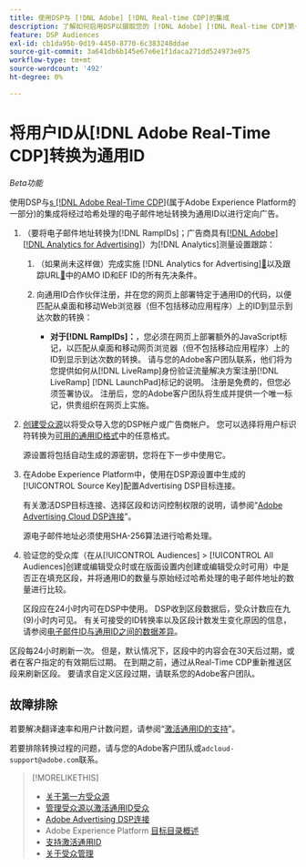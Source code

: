 ```yaml
---
title: 使用DSP与 [!DNL Adobe] [!DNL Real-time CDP]的集成
description: 了解如何启用DSP以摄取您的 [!DNL Adobe] [!DNL Real-time CDP]第一方区段。
feature: DSP Audiences
exl-id: cb1da95b-0d19-4450-8770-6c383248ddae
source-git-commit: 3a641db6b145e67e6e1f1daca271dd524973e075
workflow-type: tm+mt
source-wordcount: '492'
ht-degree: 0%

---
```


# 将用户ID从[!DNL Adobe Real-Time CDP]转换为通用ID

*Beta功能*

使用DSP与[s [!DNL Adobe Real-Time CDP]](https://experienceleague.adobe.com/docs/experience-platform/rtcdp/overview.html?lang=zh-Hans)(属于Adobe Experience Platform的一部分)的集成将经过哈希处理的电子邮件地址转换为通用ID以进行定向广告。

1. （要将电子邮件地址转换为[!DNL RampIDs]<!-- or [!DNL ID5] IDs -->；广告商具有[[!DNL Adobe] [!DNL Analytics for Advertising]](/help/integrations/analytics/overview.md)）为[!DNL Analytics]测量设置跟踪：

   1. （如果尚未这样做）完成实施 [!DNL Analytics for Advertising][&#128279;](/help/integrations/analytics/prerequisites.md)以及跟踪URL[&#128279;](/help/integrations/analytics/ids.md)中的AMO ID和EF ID的所有先决条件。

   1. 向通用ID合作伙伴注册，并在您的网页上部署特定于通用ID的代码，以便匹配从桌面和移动Web浏览器（但不包括移动应用程序）上的ID到显示到达次数的转换：

      * **对于[!DNL RampIDs]：**，您必须在网页上部署额外的JavaScript标记，以匹配从桌面和移动网页浏览器（但不包括移动应用程序）上的ID到显示到达次数的转换。 请与您的Adobe客户团队联系，他们将为您提供如何从[!DNL LiveRamp]身份验证流量解决方案注册[!DNL LiveRamp] [!DNL LaunchPad]标记的说明。 注册是免费的，但您必须签署协议。 注册后，您的Adobe客户团队将生成并提供一个唯一标记，供贵组织在网页上实施。

1. [创建受众源](source-manage.md)以将受众导入您的DSP帐户或广告商帐户。 您可以选择将用户标识符转换为[可用的通用ID格式](source-about.md)中的任意格式。

   源设置将包括自动生成的源密钥，您将在下一步中使用它。

1. 在Adobe Experience Platform中，使用在DSP源设置中生成的[!UICONTROL Source Key]配置Advertising DSP目标连接。

   有关激活DSP目标连接、选择区段和访问控制权限的说明，请参阅“[Adobe Advertising Cloud DSP连接](https://experienceleague.adobe.com/docs/experience-platform/destinations/catalog/advertising/adobe-advertising-cloud-connection.html)”。

   源电子邮件地址必须使用SHA-256算法进行哈希处理。

1. 验证您的受众库（在从[!UICONTROL Audiences] > [!UICONTROL All Audiences]创建或编辑受众时或在版面设置内创建或编辑受众时可用）中是否正在填充区段，并将通用ID的数量与原始经过哈希处理的电子邮件地址的数量进行比较。

   区段应在24小时内可在DSP中使用。 DSP收到区段数据后，受众计数应在九(9)小时内可见。 有关可接受的ID转换率以及区段计数发生变化原因的信息，请参阅[电子邮件ID与通用ID之间的数据差异](#universal-ids-data-variances)。

区段每24小时刷新一次。 但是，默认情况下，区段中的内容会在30天后过期，或者在客户指定的有效期后过期。 在到期之前，通过从Real-Time CDP重新推送区段来刷新区段。 要请求自定义区段过期，请联系您的Adobe客户团队。

## 故障排除

若要解决翻译速率和用户计数问题，请参阅“[激活通用ID的支持](/help/dsp/audiences/universal-ids.md)”。

若要排除转换过程的问题，请与您的Adobe客户团队或`adcloud-support@adobe.com`联系。

>[!MORELIKETHIS]
>
>* [关于第一方受众源](/help/dsp/audiences/sources/source-about.md)
>* [管理受众源以激活通用ID受众](source-manage.md)
>* [Adobe Advertising DSP连接](https://experienceleague.adobe.com/docs/experience-platform/destinations/catalog/advertising/adobe-advertising-cloud-connection.html)
>* Adobe Experience Platform [目标目录概述](https://experienceleague.adobe.com/docs/experience-platform/destinations/catalog/overview.html)
>* [支持激活通用ID](/help/dsp/audiences/universal-ids.md)
>* [关于受众管理](/help/dsp/audiences/audience-about.md)
